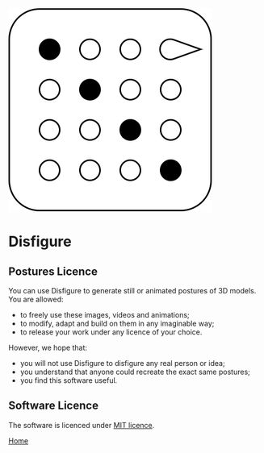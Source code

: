 ﻿<img class="logo" src="../assets/logo/logo.png">

# Disfigure


## Postures Licence
	
	
You can use Disfigure to generate still or animated postures of 3D models. You are allowed:

* to freely use these images, videos and animations;
* to modify, adapt and build on them in any imaginable way;
* to release your work under any licence of your choice.


However, we hope that:
	
* you will not use Disfigure to disfigure any real person or idea;
* you understand that anyone could recreate the exact same postures;
* you find this software useful.


## Software Licence
	
The software is licenced under
[MIT licence](https://github.com/boytchev/disfigure?tab=MIT-1-ov-file#readme).


<div class="footnote">
	<a href="../">Home</a>
</div>
